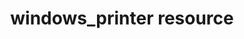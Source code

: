 ---
resource_reference: true
common_resource_functionality_multiple_packages: false
common_resource_functionality_resources_common_windows_security: false
cookbook_file_specificity: false
debug_recipes_chef_shell: false
handler_custom: false
handler_types: false
nameless_apt_update: false
nameless_build_essential: false
properties_multiple_packages: false
properties_resources_common_windows_security: false
properties_shortcode: 
ps_credential_helper: false
registry_key: false
remote_directory_recursive_directories: false
remote_file_prevent_re_downloads: false
remote_file_unc_path: false
resource_directory_recursive_directories: false
resource_package_options: false
resources_common_atomic_update: false
resources_common_guard_interpreter: false
resources_common_guards: true
resources_common_notification: true
resources_common_properties: true
ruby_style_basics_chef_log: false
syntax_shortcode: 
template_requirements: false
unit_file_verification: false
title: windows_printer resource
resource: windows_printer
aliases:
- "/resource_windows_printer.html"
menu:
  infra:
    title: windows_printer
    identifier: chef_infra/cookbook_reference/resources/windows_printer windows_printer
    parent: chef_infra/cookbook_reference/resources
resource_description_list:
- markdown: Use the **windows_printer** resource to setup Windows printers. Note that
    this doesn't currently install a printer driver. You must already have the driver
    installed on the system.
resource_new_in: '14.0'
syntax_full_code_block: |-
  windows_printer 'name' do
    comment           String
    default           true, false # default value: false
    device_id         String # default value: 'name' unless specified
    driver_name       String
    ipv4_address      String
    location          String
    share_name        String
    shared            true, false # default value: false
    action            Symbol # defaults to :create if not specified
  end
syntax_properties_list: 
syntax_full_properties_list:
- "`windows_printer` is the resource."
- "`name` is the name given to the resource block."
- "`action` identifies which steps Chef Infra Client will take to bring the node into
  the desired state."
- "`comment`, `default`, `device_id`, `driver_name`, `ipv4_address`, `location`, `share_name`,
  and `shared` are the properties available to this resource."
actions_list:
  :create:
    markdown: Default. Create a new printer and printer port, if one doesn't already
      exist.
  :delete:
    markdown: Delete an existing printer. Note that this resource does not delete
      the associated printer port.
  :nothing:
    shortcode: resources_common_actions_nothing.md
properties_list:
- property: comment
  ruby_type: String
  required: false
  description_list:
  - markdown: Optional descriptor for the printer queue.
- property: default
  ruby_type: true, false
  required: false
  default_value: 'false'
  description_list:
  - markdown: Determines whether or not this should be the system's default printer.
- property: device_id
  ruby_type: String
  required: false
  default_value: The resource block's name
  description_list:
  - markdown: 'An optional property to set the printer queue name if it differs from
      the resource block''s name. Example: `HP LJ 5200 in fifth floor copy room`.'
- property: driver_name
  ruby_type: String
  required: true
  description_list:
  - markdown: The exact name of printer driver installed on the system.
- property: ipv4_address
  ruby_type: String
  required: false
  description_list:
  - markdown: The IPv4 address of the printer, such as `10.4.64.23`
- property: location
  ruby_type: String
  required: false
  description_list:
  - markdown: Printer location, such as `Fifth floor copy room`.
- property: share_name
  ruby_type: String
  required: false
  description_list:
  - markdown: The name used to identify the shared printer.
- property: shared
  ruby_type: true, false
  required: false
  default_value: 'false'
  description_list:
  - markdown: Determines whether or not the printer is shared.
examples: |
  **Create a printer**:

  ```ruby
  windows_printer 'HP LaserJet 5th Floor' do
    driver_name 'HP LaserJet 4100 Series PCL6'
    ipv4_address '10.4.64.38'
  end
  ```

  **Delete a printer**:

  Note: this doesn’t delete the associated printer port. See windows_printer_port above for how to delete the port.

  ```ruby
  windows_printer 'HP LaserJet 5th Floor' do
    action :delete
  end
  ```
---